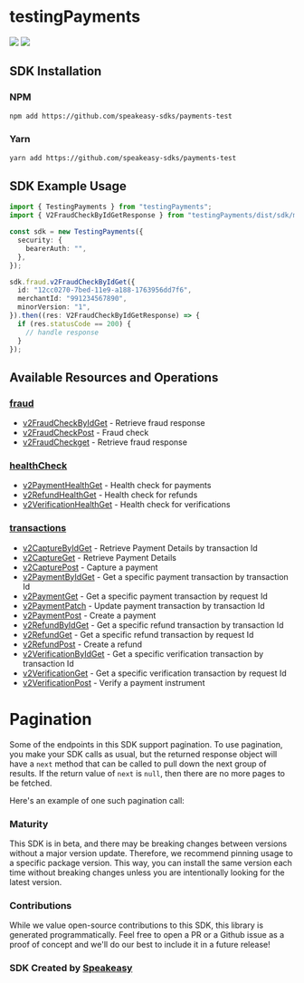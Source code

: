 # testingPayments

<div align="left">
    <a href="https://speakeasyapi.dev/"><img src="https://custom-icon-badges.demolab.com/badge/-Built%20By%20Speakeasy-212015?style=for-the-badge&logoColor=FBE331&logo=speakeasy&labelColor=545454" /></a>
    <a href="https://github.com/speakeasy-sdks/payments-test.git/actions"><img src="https://img.shields.io/github/actions/workflow/status/speakeasy-sdks/bolt-php/speakeasy_sdk_generation.yml?style=for-the-badge" /></a>
    
</div>

<!-- Start SDK Installation -->
## SDK Installation

### NPM

```bash
npm add https://github.com/speakeasy-sdks/payments-test
```

### Yarn

```bash
yarn add https://github.com/speakeasy-sdks/payments-test
```
<!-- End SDK Installation -->

## SDK Example Usage
<!-- Start SDK Example Usage -->
```typescript
import { TestingPayments } from "testingPayments";
import { V2FraudCheckByIdGetResponse } from "testingPayments/dist/sdk/models/operations";

const sdk = new TestingPayments({
  security: {
    bearerAuth: "",
  },
});

sdk.fraud.v2FraudCheckByIdGet({
  id: "12cc0270-7bed-11e9-a188-1763956dd7f6",
  merchantId: "991234567890",
  minorVersion: "1",
}).then((res: V2FraudCheckByIdGetResponse) => {
  if (res.statusCode == 200) {
    // handle response
  }
});
```
<!-- End SDK Example Usage -->

<!-- Start SDK Available Operations -->
## Available Resources and Operations


### [fraud](docs/sdks/fraud/README.md)

* [v2FraudCheckByIdGet](docs/sdks/fraud/README.md#v2fraudcheckbyidget) - Retrieve fraud response
* [v2FraudCheckPost](docs/sdks/fraud/README.md#v2fraudcheckpost) - Fraud check
* [v2FraudCheckget](docs/sdks/fraud/README.md#v2fraudcheckget) - Retrieve fraud response

### [healthCheck](docs/sdks/healthcheck/README.md)

* [v2PaymentHealthGet](docs/sdks/healthcheck/README.md#v2paymenthealthget) - Health check for payments
* [v2RefundHealthGet](docs/sdks/healthcheck/README.md#v2refundhealthget) - Health check for refunds
* [v2VerificationHealthGet](docs/sdks/healthcheck/README.md#v2verificationhealthget) - Health check for verifications

### [transactions](docs/sdks/transactions/README.md)

* [v2CaptureByIdGet](docs/sdks/transactions/README.md#v2capturebyidget) - Retrieve Payment Details by transaction Id
* [v2CaptureGet](docs/sdks/transactions/README.md#v2captureget) - Retrieve Payment Details
* [v2CapturePost](docs/sdks/transactions/README.md#v2capturepost) - Capture a payment
* [v2PaymentByIdGet](docs/sdks/transactions/README.md#v2paymentbyidget) - Get a specific payment transaction by transaction Id
* [v2PaymentGet](docs/sdks/transactions/README.md#v2paymentget) - Get a specific payment transaction by request Id
* [v2PaymentPatch](docs/sdks/transactions/README.md#v2paymentpatch) - Update payment transaction by transaction Id
* [v2PaymentPost](docs/sdks/transactions/README.md#v2paymentpost) - Create a payment
* [v2RefundByIdGet](docs/sdks/transactions/README.md#v2refundbyidget) - Get a specific refund transaction by transaction Id
* [v2RefundGet](docs/sdks/transactions/README.md#v2refundget) - Get a specific refund transaction by request Id
* [v2RefundPost](docs/sdks/transactions/README.md#v2refundpost) - Create a refund
* [v2VerificationByIdGet](docs/sdks/transactions/README.md#v2verificationbyidget) - Get a specific verification transaction by transaction Id
* [v2VerificationGet](docs/sdks/transactions/README.md#v2verificationget) - Get a specific verification transaction by request Id
* [v2VerificationPost](docs/sdks/transactions/README.md#v2verificationpost) - Verify a payment instrument
<!-- End SDK Available Operations -->



<!-- Start Dev Containers -->

<!-- End Dev Containers -->



<!-- Start Pagination -->
# Pagination

Some of the endpoints in this SDK support pagination. To use pagination, you make your SDK calls as usual, but the
returned response object will have a `next` method that can be called to pull down the next group of results. If the
return value of `next` is `null`, then there are no more pages to be fetched.

Here's an example of one such pagination call:
<!-- End Pagination -->

<!-- Placeholder for Future Speakeasy SDK Sections -->



### Maturity

This SDK is in beta, and there may be breaking changes between versions without a major version update. Therefore, we recommend pinning usage
to a specific package version. This way, you can install the same version each time without breaking changes unless you are intentionally
looking for the latest version.

### Contributions

While we value open-source contributions to this SDK, this library is generated programmatically.
Feel free to open a PR or a Github issue as a proof of concept and we'll do our best to include it in a future release!

### SDK Created by [Speakeasy](https://docs.speakeasyapi.dev/docs/using-speakeasy/client-sdks)

